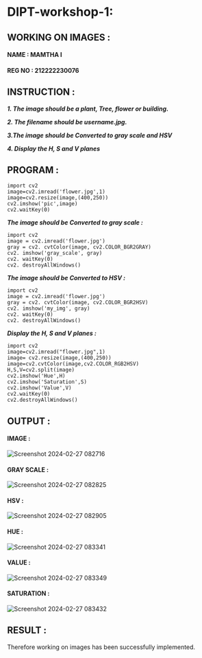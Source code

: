 # DIPT-workshop-1:
## WORKING ON IMAGES :
#### NAME : MAMTHA I
#### REG NO : 212222230076
## INSTRUCTION  :
***1. The image should be a plant, Tree, flower or building.***

***2. The filename should be username.jpg.***

***3.The image should be Converted to gray scale and HSV***

***4. Display the H, S and V planes***
## PROGRAM :

```
import cv2
image=cv2.imread('flower.jpg',1)
image=cv2.resize(image,(400,250))
cv2.imshow('pic',image)
cv2.waitKey(0)

```
***The image should be Converted to gray scale :***
```
import cv2
image = cv2.imread('flower.jpg')
gray = cv2. cvtColor(image, cv2.COLOR_BGR2GRAY)
cv2. imshow('gray_scale', gray)
cv2. waitKey(0)
cv2. destroyAllWindows()
```
***The image should be Converted to HSV :***
```
import cv2
image = cv2.imread('flower.jpg')
gray = cv2. cvtColor(image, cv2.COLOR_BGR2HSV)
cv2. imshow('my_img', gray)
cv2. waitKey(0)
cv2. destroyAllWindows()
```
***Display the H, S and V planes :***
```
import cv2
image=cv2.imread("flower.jpg",1)
image= cv2.resize(image,(400,250))
image=cv2.cvtColor(image,cv2.COLOR_RGB2HSV)
H,S,V=cv2.split(image)
cv2.imshow('Hue',H)
cv2.imshow('Saturation',S)
cv2.imshow('Value',V)
cv2.waitKey(0)
cv2.destroyAllWindows()
```
## OUTPUT :
#### IMAGE :

![Screenshot 2024-02-27 082716](https://github.com/Mamthaiyappaprabu/DIPT-workshop-/assets/119393563/5c97d7c8-52e4-4b56-8170-563767f5f4db)

#### GRAY SCALE :
![Screenshot 2024-02-27 082825](https://github.com/Mamthaiyappaprabu/DIPT-workshop-/assets/119393563/f3794c8e-9c8c-4335-a5f3-bbba57413080)

#### HSV :

![Screenshot 2024-02-27 082905](https://github.com/Mamthaiyappaprabu/DIPT-workshop-/assets/119393563/49c112ac-3f78-43fa-aed5-b21fefa2383b)


#### HUE :
![Screenshot 2024-02-27 083341](https://github.com/Mamthaiyappaprabu/DIPT-workshop-/assets/119393563/897b4e72-57a9-4b5d-a620-45241dae9454)

#### VALUE :
![Screenshot 2024-02-27 083349](https://github.com/Mamthaiyappaprabu/DIPT-workshop-/assets/119393563/d079c45d-dc62-4882-80b6-5a7b5cfa9dc2)

#### SATURATION :
![Screenshot 2024-02-27 083432](https://github.com/Mamthaiyappaprabu/DIPT-workshop-/assets/119393563/8fada161-a296-4c4c-926b-caacc898dced)

## RESULT :
Therefore working on images has been successfully implemented.







